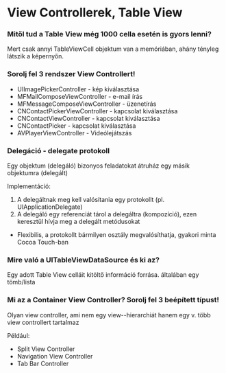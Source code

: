 #  View Controllerek, Table View

### Mitől tud a Table View még 1000 cella esetén is gyors lenni?
Mert csak annyi TableViewCell objektum van a memóriában, ahány tényleg látszik a képernyőn.

### Sorolj fel 3 rendszer View Controllert!
* UIImagePickerController - kép kiválasztása
* MFMailComposeViewController - e-mail írás
* MFMessageComposeViewController - üzenetírás
* CNContactPickerViewController - kapcsolat kiválasztása
* CNContactViewController - kapcsolat kiválasztása
* CNContactPicker - kapcsolat kiválasztása
* AVPlayerViewController - Videólejátszás

### Delegáció - delegate protokoll
Egy objektum (delegáló) bizonyos feladatokat átruház egy másik objektumra (delegált)

Implementáció:
1. A delegáltnak meg kell valósítania egy protokollt  (pl. UIApplicationDelegate)
2. A delegáló egy referenciát tárol a delegáltra (kompozíció), ezen keresztül hívja meg a delegált metódusokat
* Flexibilis, a protokollt bármilyen osztály megvalósíthatja, gyakori minta Cocoa Touch-ban

### Mire való a UITableViewDataSource és ki az?
Egy adott Table View celláit kitöltő információ forrása. általában egy tömb/lista

### Mi az a Container View Controller? Sorolj fel 3 beépített típust!
Olyan view controller, ami nem egy view--hierarchiát hanem egy v. több view controllert tartalmaz

Például:
* Split View Controller
* Navigation View Controller
* Tab Bar Controller

